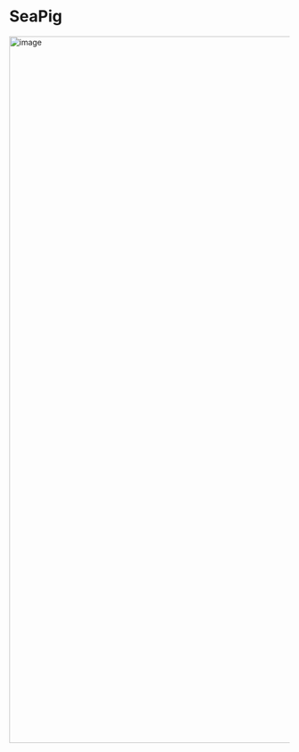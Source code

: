 # SeaPig
<img width="1269" alt="image" src="https://github.com/BrianLuStony/WailsPeerNodeGUI/assets/40801946/e490a69f-5fe7-49cc-b7ab-fbf73db0c19b">
